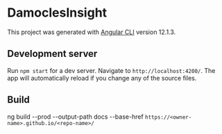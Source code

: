 # DamoclesInsight

This project was generated with [Angular CLI](https://github.com/angular/angular-cli) version 12.1.3.

## Development server

Run `npm start` for a dev server. Navigate to `http://localhost:4200/`. The app will automatically reload if you change any of the source files.

## Build

ng build --prod --output-path docs --base-href `https://<owner-name>.github.io/<repo-name>/`

